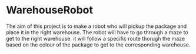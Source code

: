 # WarehouseRobot
The aim of this project is to make a robot who will pickup the package and place it in the right warehouse. The robot will have to go through a maze to get to the right warehouse. it will follow a specific route thorugh the maze based on the colour of the package to get to the corresponding warehouse.
